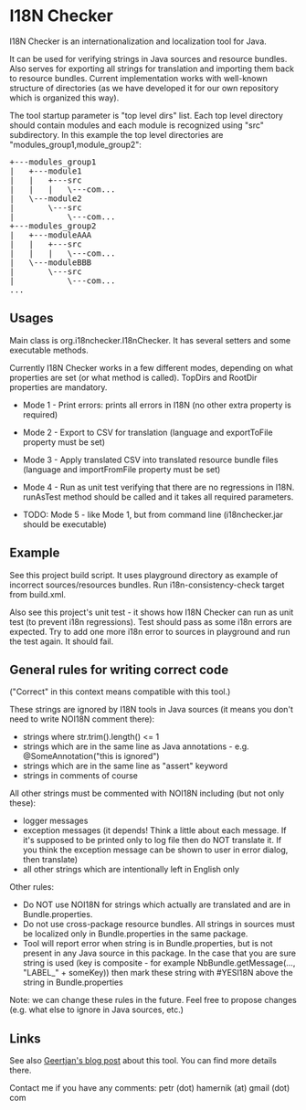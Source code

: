 I18N Checker
============

I18N Checker is an internationalization and localization tool for Java.

It can be used for verifying strings in Java sources and resource bundles.
Also serves for exporting all strings for translation and importing them back to resource bundles.
Current implementation works with well-known structure of directories (as we have developed
it for our own repository which is organized this way). 

The tool startup parameter is "top level dirs" list. Each top level directory
should contain modules and each module is recognized using "src" subdirectory.
In this example the top level directories are "modules_group1,module_group2":
<pre>
+---modules_group1
|   +---module1
|   |   +---src
|   |   |   \---com...
|   \---module2
|       \---src
|           \---com...
+---modules_group2
|   +---moduleAAA
|   |   +---src
|   |   |   \---com...
|   \---moduleBBB
|       \---src
|           \---com...
...
</pre>

Usages
------

Main class is org.i18nchecker.I18nChecker. It has several setters and some executable methods.

Currently I18N Checker works in a few different modes, depending on what properties are set
(or what method is called). TopDirs and RootDir properties are mandatory.

* Mode 1 - Print errors: prints all errors in I18N (no other extra property is required)

* Mode 2 - Export to CSV for translation (language and exportToFile property must be set)

* Mode 3 - Apply translated CSV into translated resource bundle files (language and importFromFile property must be set)

* Mode 4 - Run as unit test verifying that there are no regressions in I18N. runAsTest method should be called and it takes all required parameters.

* TODO: Mode 5 - like Mode 1, but from command line (i18nchecker.jar should be executable)

Example
-------
See this project build script. It uses playground directory as example of incorrect sources/resources bundles.
Run i18n-consistency-check target from build.xml.

Also see this project's unit test - it shows how I18N Checker can run as unit test (to prevent i18n regressions).
Test should pass as some i18n errors are expected. Try to add one more i18n error to sources in playground
and run the test again. It should fail.

General rules for writing correct code
--------------------------------------
("Correct" in this context means compatible with this tool.)

These strings are ignored by I18N tools in Java sources (it means you don't need to write NOI18N comment there):

* strings where str.trim().length() <= 1
* strings which are in the same line as Java annotations - e.g. @SomeAnnotation("this is ignored")
* strings which are in the same line as "assert" keyword
* strings in comments of course

All other strings must be commented with NOI18N including (but not only these):

* logger messages
* exception messages (it depends! Think a little about each message. If it's supposed to be printed only to log file then do NOT translate it. If you think the exception message can be shown to user in error dialog, then translate)
* all other strings which are intentionally left in English only

Other rules:

* Do NOT use NOI18N for strings which actually are translated and are in Bundle.properties.
* Do not use cross-package resource bundles. All strings in sources must be localized only in Bundle.properties in the same package.
* Tool will report error when string is in Bundle.properties, but is not present in any Java source in this package. In the case that you are sure string is used (key is composite - for example NbBundle.getMessage(..., "LABEL_" + someKey)) then mark these string with #YESI18N above the string in Bundle.properties

Note: we can change these rules in the future. Feel free to propose changes (e.g. what else to ignore in Java sources, etc.)

Links
-----
See also [Geertjan's blog post][1] about this tool. You can find more details there.

Contact me if you have any comments: petr (dot) hamernik (at) gmail (dot) com

[1]: https://blogs.oracle.com/geertjan/entry/i18nchecker

